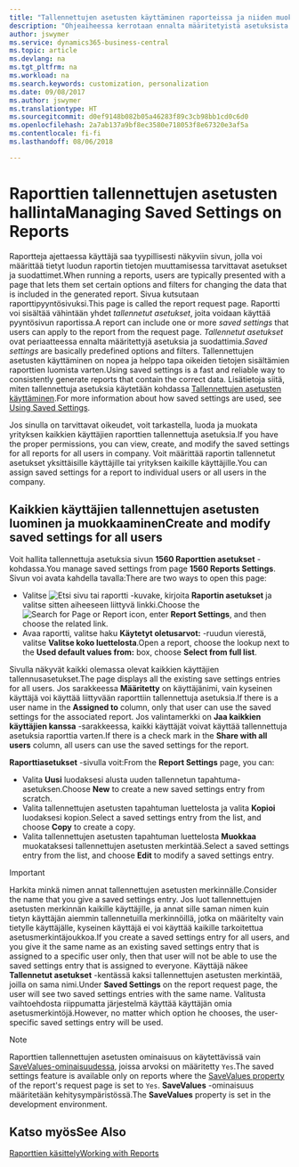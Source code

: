 ```yaml
---
title: "Tallennettujen asetusten käyttäminen raporteissa ja niiden muokkaaminen | Microsoft Docs"
description: "Ohjeaiheessa kerrotaan ennalta määritetyistä asetuksista ja suodattimista, joilla raportti mukautetaan ja luodaan oikeita tietoja."
author: jswymer
ms.service: dynamics365-business-central
ms.topic: article
ms.devlang: na
ms.tgt_pltfrm: na
ms.workload: na
ms.search.keywords: customization, personalization
ms.date: 09/08/2017
ms.author: jswymer
ms.translationtype: HT
ms.sourcegitcommit: d0ef9148b082b05a46283f89c3cb98bb1cd0c6d0
ms.openlocfilehash: 2a7ab137a9bf8ec3580e718053f8e67320e3af5a
ms.contentlocale: fi-fi
ms.lasthandoff: 08/06/2018

---
```

# <a name="managing-saved-settings-on-reports"></a><span data-ttu-id="e899d-103">Raporttien tallennettujen asetusten hallinta</span><span class="sxs-lookup"><span data-stu-id="e899d-103">Managing Saved Settings on Reports</span></span>
<span data-ttu-id="e899d-104">Raportteja ajettaessa käyttäjä saa tyypillisesti näkyviin sivun, jolla voi määrittää tietyt luodun raportin tietojen muuttamisessa tarvittavat asetukset ja suodattimet.</span><span class="sxs-lookup"><span data-stu-id="e899d-104">When running a reports, users are typically presented with a page that lets them set certain options and filters for changing the data that is included in the generated report.</span></span> <span data-ttu-id="e899d-105">Sivua kutsutaan raporttipyyntösivuksi.</span><span class="sxs-lookup"><span data-stu-id="e899d-105">This page is called the report request page.</span></span> <span data-ttu-id="e899d-106">Raportti voi sisältää vähintään yhdet *tallennetut asetukset*, joita voidaan käyttää pyyntösivun raportissa.</span><span class="sxs-lookup"><span data-stu-id="e899d-106">A report can include one or more *saved settings* that users can apply to the report from the request page.</span></span> <span data-ttu-id="e899d-107">*Tallennetut asetukset* ovat periaatteessa ennalta määritettyjä asetuksia ja suodattimia.</span><span class="sxs-lookup"><span data-stu-id="e899d-107">*Saved settings* are basically predefined options and filters.</span></span> <span data-ttu-id="e899d-108">Tallennettujen asetusten käyttäminen on nopea ja helppo tapa oikeiden tietojen sisältämien raporttien luomista varten.</span><span class="sxs-lookup"><span data-stu-id="e899d-108">Using saved settings is a fast and reliable way to consistently generate reports that contain the correct data.</span></span> <span data-ttu-id="e899d-109">Lisätietoja siitä, miten tallennettuja asetuksia käytetään kohdassa [Tallennettujen asetusten käyttäminen](ui-work-report.md#SavedSettings).</span><span class="sxs-lookup"><span data-stu-id="e899d-109">For more information about how saved settings are used, see [Using Saved Settings](ui-work-report.md#SavedSettings).</span></span>

<span data-ttu-id="e899d-110">Jos sinulla on tarvittavat oikeudet, voit tarkastella, luoda ja muokata yrityksen kaikkien käyttäjien raporttien tallennettuja asetuksia.</span><span class="sxs-lookup"><span data-stu-id="e899d-110">If you have the proper permissions, you can view, create, and modify the saved settings for all reports for all users in company.</span></span> <span data-ttu-id="e899d-111">Voit määrittää raportin tallennetut asetukset yksittäisille käyttäjille tai yrityksen kaikille käyttäjille.</span><span class="sxs-lookup"><span data-stu-id="e899d-111">You can assign saved settings for a report to individual users or all users in the company.</span></span>

<!-- 
## Apply saved settings to a report
1. Open the report.

   The report request page appears.    
2. In the **Saved Settings** section of the page, set the **Name** field  to the saved settings that you want to use.

   The **Saved Settings** section only appears if the report has been run before or if there are existing saved settings entries. The saved settings entry called **Last used options and filters** is always available. These settings are the option and filter values that were used the last time you ran the report.

-->

## <a name="create-and-modify-saved-settings-for-all-users"></a><span data-ttu-id="e899d-112">Kaikkien käyttäjien tallennettujen asetusten luominen ja muokkaaminen</span><span class="sxs-lookup"><span data-stu-id="e899d-112">Create and modify saved settings for all users</span></span>
<span data-ttu-id="e899d-113">Voit hallita tallennettuja asetuksia sivun **1560 Raporttien asetukset** -kohdassa.</span><span class="sxs-lookup"><span data-stu-id="e899d-113">You manage saved settings from page **1560 Reports Settings**.</span></span> <span data-ttu-id="e899d-114">Sivun voi avata kahdella tavalla:</span><span class="sxs-lookup"><span data-stu-id="e899d-114">There are two ways to open this page:</span></span>
-   <span data-ttu-id="e899d-115">Valitse ![Etsi sivu tai raportti](media/ui-search/search_small.png "Etsi sivu tai raportti -kuvake") -kuvake, kirjoita **Raportin asetukset** ja valitse sitten aiheeseen liittyvä linkki.</span><span class="sxs-lookup"><span data-stu-id="e899d-115">Choose the ![Search for Page or Report](media/ui-search/search_small.png "Search for Page or Report icon") icon, enter **Report Settings**, and then choose the related link.</span></span>
-   <span data-ttu-id="e899d-116">Avaa raportti, valitse haku **Käytetyt oletusarvot:** -ruudun vierestä, valitse **Valitse koko luettelosta**.</span><span class="sxs-lookup"><span data-stu-id="e899d-116">Open a report, choose the lookup next to the **Used default values from:** box, choose **Select from full list**.</span></span>

<span data-ttu-id="e899d-117">Sivulla näkyvät kaikki olemassa olevat kaikkien käyttäjien tallennusasetukset.</span><span class="sxs-lookup"><span data-stu-id="e899d-117">The page displays all the existing save settings entries for all users.</span></span> <span data-ttu-id="e899d-118">Jos sarakkeessa **Määritetty** on käyttäjänimi, vain kyseinen käyttäjä voi käyttää liittyvään raporttiin tallennettuja asetuksia.</span><span class="sxs-lookup"><span data-stu-id="e899d-118">If there is a user name in the **Assigned to** column, only that user can use the saved settings for the associated report.</span></span> <span data-ttu-id="e899d-119">Jos valintamerkki on **Jaa kaikkien käyttäjien kanssa** -sarakkeessa, kaikki käyttäjät voivat käyttää tallennettuja asetuksia raporttia varten.</span><span class="sxs-lookup"><span data-stu-id="e899d-119">If there is a check mark in the **Share with all users** column, all users can use the saved settings for the report.</span></span>

<span data-ttu-id="e899d-120">**Raporttiasetukset** -sivulla voit:</span><span class="sxs-lookup"><span data-stu-id="e899d-120">From the **Report Settings** page, you can:</span></span>
-   <span data-ttu-id="e899d-121">Valita **Uusi** luodaksesi alusta uuden tallennetun tapahtuma-asetuksen.</span><span class="sxs-lookup"><span data-stu-id="e899d-121">Choose **New** to create a new saved settings entry from scratch.</span></span>
-   <span data-ttu-id="e899d-122">Valita tallennettujen asetusten tapahtuman luettelosta ja valita **Kopioi** luodaksesi kopion.</span><span class="sxs-lookup"><span data-stu-id="e899d-122">Select a saved settings entry from the list, and choose **Copy** to create a copy.</span></span>
-   <span data-ttu-id="e899d-123">Valita tallennettujen asetusten tapahtuman luettelosta **Muokkaa** muokataksesi tallennettujen asetusten merkintää.</span><span class="sxs-lookup"><span data-stu-id="e899d-123">Select a saved settings entry from the list, and choose **Edit** to modify a saved settings entry.</span></span>


> [!Important]
> <span data-ttu-id="e899d-124">Harkita minkä nimen annat tallennettujen asetusten merkinnälle.</span><span class="sxs-lookup"><span data-stu-id="e899d-124">Consider the name that you give a saved settings entry.</span></span> <span data-ttu-id="e899d-125">Jos luot tallennettujen asetusten merkinnän kaikille käyttäjille, ja annat sille saman nimen kuin tietyn käyttäjän aiemmin tallennetuilla merkinnöillä, jotka on määritelty vain tietylle käyttäjälle, kyseinen käyttäjä ei voi käyttää kaikille tarkoitettua asetusmerkintäjoukkoa.</span><span class="sxs-lookup"><span data-stu-id="e899d-125">If you create a saved settings entry for all users, and you give it the same name as an existing saved settings entry that is assigned to a specific user only, then that user will not be able to use the saved settings entry that is assigned to everyone.</span></span>  <span data-ttu-id="e899d-126">Käyttäjä näkee **Tallennetut asetukset** -kentässä kaksi tallennettujen asetusten merkintää, joilla on sama nimi.</span><span class="sxs-lookup"><span data-stu-id="e899d-126">Under **Saved Settings** on the report request page, the user will see two saved settings entries with the same name.</span></span> <span data-ttu-id="e899d-127">Valitusta vaihtoehdosta riippumatta järjestelmä käyttää käyttäjän omia asetusmerkintöjä.</span><span class="sxs-lookup"><span data-stu-id="e899d-127">However, no matter which option he chooses, the user-specific saved settings entry will be used.</span></span>

> [!NOTE]
> <span data-ttu-id="e899d-128">Raporttien tallennettujen asetusten ominaisuus on käytettävissä vain [SaveValues-ominaisuudessa](https://docs.microsoft.com/en-us/dynamics-nav/savevalues-property), joissa arvoksi on määritetty `Yes`.</span><span class="sxs-lookup"><span data-stu-id="e899d-128">The saved settings feature is available only on reports where the [SaveValues property](https://docs.microsoft.com/en-us/dynamics-nav/savevalues-property) of the report's request page is set to `Yes`.</span></span> <span data-ttu-id="e899d-129">**SaveValues** -ominaisuus määritetään kehitysympäristössä.</span><span class="sxs-lookup"><span data-stu-id="e899d-129">The **SaveValues** property is set in the development environment.</span></span>  

## <a name="see-also"></a><span data-ttu-id="e899d-130">Katso myös</span><span class="sxs-lookup"><span data-stu-id="e899d-130">See Also</span></span>
[<span data-ttu-id="e899d-131">Raporttien käsittely</span><span class="sxs-lookup"><span data-stu-id="e899d-131">Working with Reports</span></span>](ui-work-report.md)  

